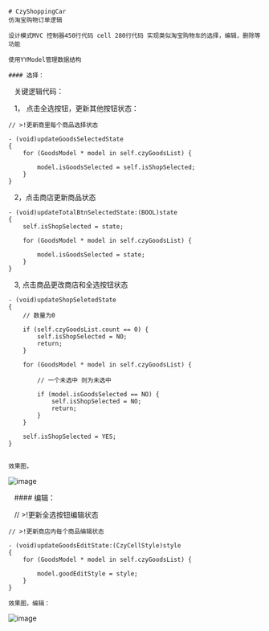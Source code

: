     # CzyShoppingCar
    仿淘宝购物订单逻辑

    设计模式MVC 控制器450行代码 cell 280行代码 实现类似淘宝购物车的选择，编辑，删除等功能
    
    使用YYModel管理数据结构

    #### 选择：

    关键逻辑代码：
    
    1， 点击全选按钮，更新其他按钮状态：
    
    // >!更新商里每个商品选择状态
    
    - (void)updateGoodsSelectedState
    {
        for (GoodsModel * model in self.czyGoodsList) {

            model.isGoodsSelected = self.isShopSelected;
        }
    }
    
    2，点击商店更新商品状态
    
    - (void)updateTotalBtnSelectedState:(BOOL)state
    {
        self.isShopSelected = state;

        for (GoodsModel * model in self.czyGoodsList) {

            model.isGoodsSelected = state;
        }
    }
    
    3, 点击商品更改商店和全选按钮状态
    
    - (void)updateShopSeletedState
    {
        // 数量为0
        
        if (self.czyGoodsList.count == 0) {
            self.isShopSelected = NO;
            return;
        }

        for (GoodsModel * model in self.czyGoodsList) {

            // 一个未选中 则为未选中
            
            if (model.isGoodsSelected == NO) {
                self.isShopSelected = NO;
                return;
            }
        }

        self.isShopSelected = YES;
    }
    

    效果图，
![image](https://github.com/ITIosEthan/CzyShoppingCar/blob/master/%E9%80%89%E6%8B%A9.gif)

    
    #### 编辑：
    
    // >!更新全选按钮编辑状态
    
    // >!更新商店内每个商品编辑状态
    
    - (void)updateGoodsEditState:(CzyCellStyle)style
    {
        for (GoodsModel * model in self.czyGoodsList) {

            model.goodEditStyle = style;
        }
    }
    
    效果图，编辑：
![image](https://github.com/ITIosEthan/CzyShoppingCar/blob/master/%E7%BC%96%E8%BE%91.gif)

